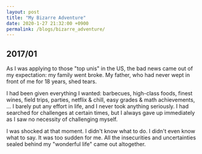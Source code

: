 ```yaml
---
layout: post
title: "My Bizarre Adventure"
date: 2020-1-27 21:32:00 +0900
permalink: /blogs/bizarre_adventure/
---
```


## 2017/01

As I was applying to those "top unis" in the US, the bad news came out of my expectation: my family went broke. My father, who had never wept in front of me for 18 years, shed tears. 
    
I had been given everything I wanted: barbecues, high-class foods, finest wines, field trips, parties, netflix & chill, easy grades & math achievements, ... I barely put any effort in life, and I never took anything seriously. I had searched for challenges at certain times, but I always gave up immediately as I saw no necessity of challenging myself. 

I was shocked at that moment. I didn't know what to do. I didn't even know what to say. It was too sudden for me. All the insecurities and uncertainties sealed behind my "wonderful life" came out altogether. 